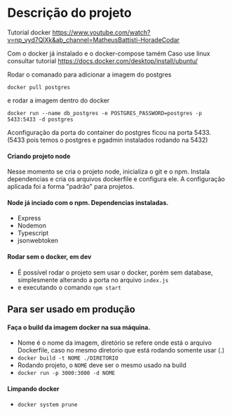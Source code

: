 # Descrição do projeto

Tutorial docker https://www.youtube.com/watch?v=np_vyd7QlXk&ab_channel=MatheusBattisti-HoradeCodar

Com o docker já instalado e o docker-compose tamém
Caso use linux consultar tutorial
https://docs.docker.com/desktop/install/ubuntu/

Rodar o comanado para adicionar a imagem do postgres

```
docker pull postgres
```

e rodar a imagem dentro do docker

```
docker run --name db_postgres -e POSTGRES_PASSWORD=postgres -p 5433:5433 -d postgres
```

Aconfiguração da porta do container do postgres ficou na porta 5433.(5433 pois temos o postgres e pgadmin instalados rodando na 5432)


#### Criando projeto node
Nesse momento se cria o projeto node, inicializa o git e o npm. Instala dependencias e cria os arquivos dockerfile e configura ele. 
A configuração aplicada foi a forma "padrão" para projetos.

#### Node já inciado com o npm. Dependencias instaladas.
- Express
- Nodemon
- Typescript
- jsonwebtoken

#### Rodar sem o docker, em dev
 - É possível rodar o projeto sem usar o docker, porém sem database, simplesmente alterando a porta no arquivo `index.js` 
 - e executando o comando `npm start`


## Para ser usado em produção
#### Faça o build da imagem docker na sua máquina.
- Nome é o nome da imagem, diretório se refere onde está o arquivo Dockerfile, caso no mesmo diretorio que está rodando somente usar (.)
- `docker build -t NOME ./DIRETORIO`
- Rodando projeto, o `NOME` deve ser o mesmo usado na build
- `docker run -p 3000:3000 -d NOME`

#### Limpando docker
- `docker system prune`